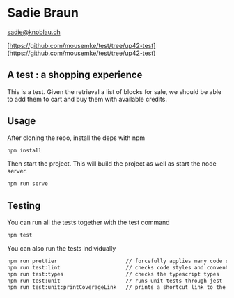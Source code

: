 # Sadie Braun

sadie@knoblau.ch

[https://github.com/mousemke/test/tree/up42-test](https://github.com/mousemke/test/tree/up42-test)

## A test : a shopping experience

This is a test. Given the retrieval a list of blocks for sale, we should be able to add them to cart and buy them with available credits.

## Usage

After cloning the repo, install the deps with npm

```bash
npm install
```

Then start the project. This will build the project as well as start the node server.

```bash
npm run serve
```

## Testing

You can run all the tests together with the test command

```bash
npm test
```

You can also run the tests individually

```bash
npm run prettier                      // forcefully applies many code styles
npm run test:lint                     // checks code styles and conventions
npm run test:types                    // checks the typescript types
npm run test:unit                     // runs unit tests through jest
npm run test:unit:printCoverageLink   // prints a shortcut link to the code coverage report
```
